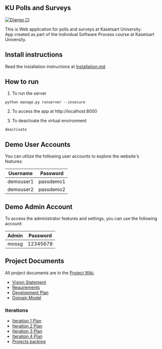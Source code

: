 ## KU Polls and Surveys

[![Django CI](https://github.com/Nantawat6510545543/ku-polls/actions/workflows/django.yml/badge.svg?branch=main)](https://github.com/Nantawat6510545543/ku-polls/actions/workflows/django.yml)

This is Web application for polls and surveys at Kasetsart University.  
App created as part of
the Individual Software Process course at
Kasetsart University.

## Install instructions
Read the installation instructions at [Installation.md](./Installation.md).

## How to run

1. To run the server

```
python manage.py runserver --insecure
```

2. To access the app at http://localhost:8000

3. To deactivate the virtual environment

```
deactivate
```

## Demo User Accounts

You can utilize the following user accounts to explore the website's features:

| Username  | Password  |
|:---------:|-----------|
| demouser1 | passdemo1 |
| demouser2 | passdemo2 |

## Demo Admin Account

To access the administrator features and settings, you can use the following account:

| Admin | Password  |
|:-----:|-----------|
| mossg | 12345678 |

## Project Documents

All project documents are in the [Project Wiki](../../wiki/Home).

- [Vision Statement](../../wiki/Vision-Statement)
- [Requirements](../../wiki/Requirements)
- [Development Plan](../../wiki/Development-Plan)
- [Domain Model](../../wiki/Domain-Model)

### Iterations

- [Iteration 1 Plan](../../wiki/Iteration-1-Plan)
- [Iteration 2 Plan](../../wiki/Iteration-2-Plan)
- [Iteration 3 Plan](../../wiki/Iteration-3-Plan)
- [Iteration 4 Plan](../../wiki/Iteration-4-Plan)
- [Projects backlog](../../projects/3)

[django-tutorial]:(https://docs.djangoproject.com/en/4.1/intro/tutorial01/)
